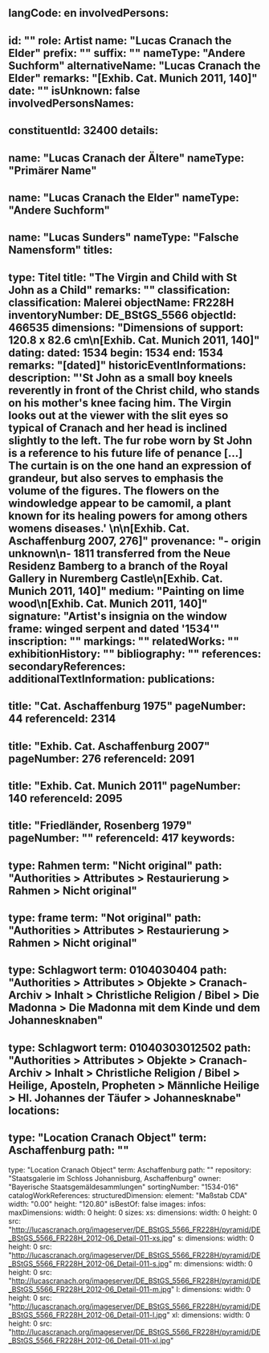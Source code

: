 langCode: en
involvedPersons: 
 - 
   id: ""
  role: Artist
  name: "Lucas Cranach the Elder"
  prefix: ""
  suffix: ""
  nameType: "Andere Suchform"
  alternativeName: "Lucas Cranach the Elder"
  remarks: "[Exhib. Cat. Munich 2011, 140]"
  date: ""
  isUnknown: false
involvedPersonsNames: 
 - 
   constituentId: 32400
  details: 
   - 
   name: "Lucas Cranach der Ältere"
    nameType: "Primärer Name"
   - 
   name: "Lucas Cranach the Elder"
    nameType: "Andere Suchform"
   - 
   name: "Lucas Sunders"
    nameType: "Falsche Namensform"
titles: 
 - 
   type: Titel
  title: "The Virgin and Child with St John as a Child"
  remarks: ""
classification: 
 classification: Malerei
objectName: FR228H
inventoryNumber: DE_BStGS_5566
objectId: 466535
dimensions: "Dimensions of support: 120.8 x 82.6 cm\n[Exhib. Cat. Munich 2011, 140]"
dating: 
 dated: 1534
 begin: 1534
 end: 1534
 remarks: "[dated]"
 historicEventInformations: 
description: "'St John as a small boy kneels reverently in front of the Christ child, who stands on his mother's knee facing him. The Virgin looks out at the viewer with the slit eyes so typical of Cranach and her head is inclined slightly to the left. The fur robe worn by St John is a reference to his future life of penance [...]  The curtain is on the one hand an expression of grandeur, but also serves to emphasis the volume of the figures. The flowers on the windowledge appear to be camomil, a plant known for its healing powers for among others womens diseases.' \n\n[Exhib. Cat. Aschaffenburg 2007, 276]"
provenance: "- origin unknown\n- 1811 transferred from the Neue Residenz Bamberg to a branch of the Royal Gallery in Nuremberg Castle\n[Exhib. Cat. Munich 2011, 140]"
medium: "Painting on lime wood\n[Exhib. Cat. Munich 2011, 140]"
signature: "Artist's insignia on the window frame: winged serpent and dated '1534'"
inscription: ""
markings: ""
relatedWorks: ""
exhibitionHistory: ""
bibliography: ""
references: 
secondaryReferences: 
additionalTextInformation: 
publications: 
 - 
   title: "Cat. Aschaffenburg 1975"
  pageNumber: 44
  referenceId: 2314
 - 
   title: "Exhib. Cat. Aschaffenburg 2007"
  pageNumber: 276
  referenceId: 2091
 - 
   title: "Exhib. Cat. Munich 2011"
  pageNumber: 140
  referenceId: 2095
 - 
   title: "Friedländer, Rosenberg 1979"
  pageNumber: ""
  referenceId: 417
keywords: 
 - 
   type: Rahmen
  term: "Nicht original"
  path: "Authorities > Attributes > Restaurierung > Rahmen > Nicht original"
 - 
   type: frame
  term: "Not original"
  path: "Authorities > Attributes > Restaurierung > Rahmen > Nicht original"
 - 
   type: Schlagwort
  term: 0104030404
  path: "Authorities > Attributes > Objekte > Cranach-Archiv > Inhalt > Christliche Religion / Bibel > Die Madonna > Die Madonna mit dem Kinde und dem Johannesknaben"
 - 
   type: Schlagwort
  term: 01040303012502
  path: "Authorities > Attributes > Objekte > Cranach-Archiv > Inhalt > Christliche Religion / Bibel > Heilige, Aposteln, Propheten > Männliche Heilige > Hl. Johannes der Täufer > Johannesknabe"
locations: 
 - 
   type: "Location Cranach Object"
  term: Aschaffenburg
  path: ""
 - 
   type: "Location Cranach Object"
  term: Aschaffenburg
  path: ""
repository: "Staatsgalerie im Schloss Johannisburg, Aschaffenburg"
owner: "Bayerische Staatsgemäldesammlungen"
sortingNumber: "1534-016"
catalogWorkReferences: 
structuredDimension: 
 element: "Maßstab CDA"
 width: "0.00"
 height: "120.80"
isBestOf: false
images: 
 infos: 
  maxDimensions: 
   width: 0
   height: 0
 sizes: 
  xs: 
   dimensions: 
    width: 0
    height: 0
   src: "http://lucascranach.org/imageserver/DE_BStGS_5566_FR228H/pyramid/DE_BStGS_5566_FR228H_2012-06_Detail-011-xs.jpg"
  s: 
   dimensions: 
    width: 0
    height: 0
   src: "http://lucascranach.org/imageserver/DE_BStGS_5566_FR228H/pyramid/DE_BStGS_5566_FR228H_2012-06_Detail-011-s.jpg"
  m: 
   dimensions: 
    width: 0
    height: 0
   src: "http://lucascranach.org/imageserver/DE_BStGS_5566_FR228H/pyramid/DE_BStGS_5566_FR228H_2012-06_Detail-011-m.jpg"
  l: 
   dimensions: 
    width: 0
    height: 0
   src: "http://lucascranach.org/imageserver/DE_BStGS_5566_FR228H/pyramid/DE_BStGS_5566_FR228H_2012-06_Detail-011-l.jpg"
  xl: 
   dimensions: 
    width: 0
    height: 0
   src: "http://lucascranach.org/imageserver/DE_BStGS_5566_FR228H/pyramid/DE_BStGS_5566_FR228H_2012-06_Detail-011-xl.jpg"